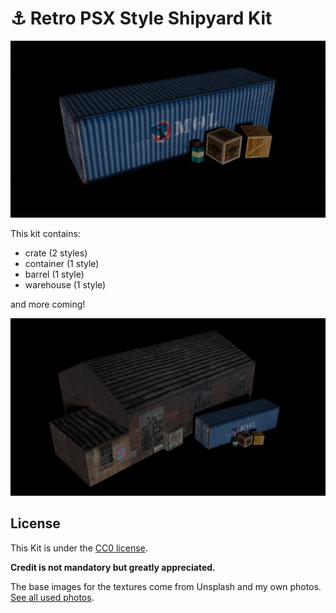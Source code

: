 # ⚓ Retro PSX Style Shipyard Kit

![Retro PSX Style Shipyard Kit](/showcase/showcase-1.jpg)

This kit contains:
- crate (2 styles)
- container (1 style)
- barrel (1 style)
- warehouse (1 style)

and more coming!

![Shipyard Kit showcase 2](/showcase/showcase-2.png)

## License

This Kit is under the [CC0 license](https://creativecommons.org/publicdomain/zero/1.0/).

**Credit is not mandatory but greatly appreciated.**

The base images for the textures come from Unsplash and my own photos. [See all used photos](https://unsplash.com/collections/PNB3WKZXz18/shipyard-kit). 
